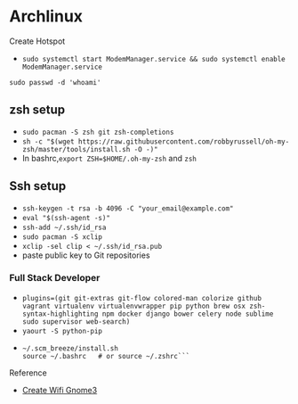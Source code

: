 # Archlinux

Create Hotspot

- `sudo systemctl start ModemManager.service && sudo systemctl enable ModemManager.service`

`sudo passwd -d 'whoami'`
## zsh setup
- `sudo pacman -S zsh git zsh-completions`
- `sh -c "$(wget https://raw.githubusercontent.com/robbyrussell/oh-my-zsh/master/tools/install.sh -O -)"`
- In bashrc,`export ZSH=$HOME/.oh-my-zsh` and `zsh`

## Ssh setup
- `ssh-keygen -t rsa -b 4096 -C "your_email@example.com"`
- `eval "$(ssh-agent -s)"`
- `ssh-add ~/.ssh/id_rsa`
- `sudo pacman -S xclip`
- `xclip -sel clip < ~/.ssh/id_rsa.pub`
- paste public key to Git repositories

### Full Stack Developer
- ```plugins=(git git-extras git-flow colored-man colorize github vagrant virtualenv virtualenvwrapper pip python brew osx zsh-syntax-highlighting npm docker django bower celery node sublime sudo supervisor web-search)```
- `yaourt -S python-pip`
- ```git clone git://github.com/ndbroadbent/scm_breeze.git ~/.scm_breeze
  ~/.scm_breeze/install.sh
  source ~/.bashrc   # or source ~/.zshrc```
Reference
- [Create Wifi Gnome3](https://unix.stackexchange.com/questions/118267/create-a-wifi-hotspot-on-gnome-3-arch-linux)
